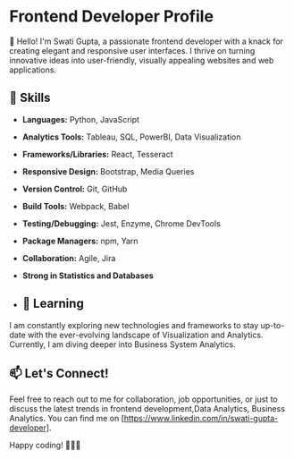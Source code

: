 # Frontend Developer Profile

👋 Hello! I'm Swati Gupta, a passionate frontend developer with a knack for creating elegant and responsive user interfaces. I thrive on turning innovative ideas into user-friendly, visually appealing websites and web applications.

## 🚀 Skills

- **Languages:** Python, JavaScript
- **Analytics Tools:** Tableau, SQL, PowerBI, Data Visualization
- **Frameworks/Libraries:** React, Tesseract
- **Responsive Design:** Bootstrap, Media Queries
- **Version Control:** Git, GitHub
- **Build Tools:** Webpack, Babel
- **Testing/Debugging:** Jest, Enzyme, Chrome DevTools
- **Package Managers:** npm, Yarn
- **Collaboration:** Agile, Jira
- **Strong in Statistics and Databases**

- ## 🌱 Learning

I am constantly exploring new technologies and frameworks to stay up-to-date with the ever-evolving landscape of Visualization and Analytics. Currently, I am diving deeper into Business System Analytics.

## 📫 Let's Connect!

Feel free to reach out to me for collaboration, job opportunities, or just to discuss the latest trends in frontend development,Data Analytics, Business Analytics. You can find me on [https://www.linkedin.com/in/swati-gupta-developer].

Happy coding! 👩‍💻🚀

